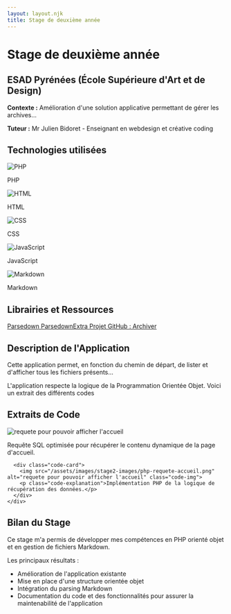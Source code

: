 ```yaml
---
layout: layout.njk
title: Stage de deuxième année
---
```


<div class="container">

# Stage de deuxième année

<div class="intro-section">
  <div class="intro-card">
    <h2>ESAD Pyrénées (École Supérieure d'Art et de Design)</h2>
    <p><strong>Contexte :</strong> Amélioration d'une solution applicative permettant de gérer les archives...</p>
    <p><strong>Tuteur :</strong> Mr Julien Bidoret - Enseignant en webdesign et créative coding</p>
  </div>

  <div class="intro-card">
    <h2>Technologies utilisées</h2>
    <div class="tech-cards">
      <div class="tech-card">
        <img src="/assets/images/php.png" alt="PHP">
        <p>PHP</p>
      </div>
      <div class="tech-card">
        <img src="/assets/images/html.png" alt="HTML">
        <p>HTML</p>
      </div>
      <div class="tech-card">
        <img src="/assets/images/css.png" alt="CSS">
        <p>CSS</p>
      </div>
      <div class="tech-card">
        <img src="/assets/images/javascript.png" alt="JavaScript">
        <p>JavaScript</p>
      </div>
      <div class="tech-card">
        <img src="/assets/images/markdown.png" alt="Markdown">
        <p>Markdown</p>
      </div>
    </div>
  </div>
</div>

<div class="stage-content">
  <div class="stage-section">
    <h2>Librairies et Ressources</h2>
    <div class="stage-card">
      <div class="source-links">
        <a href="https://github.com/erusev/parsedown" class="source-link">
          <i class="fas fa-book"></i>
          Parsedown
        </a>
        <a href="https://github.com/erusev/parsedown-extra" class="source-link">
          <i class="fas fa-book"></i>
          ParsedownExtra
        </a>
        <a href="https://github.com/esadpyrenees/archiver" class="source-link">
          <i class="fab fa-github"></i>
          Projet GitHub : Archiver
        </a>
      </div>
    </div>
  </div>

  <div class="stage-section">
    <h2>Description de l'Application</h2>
    <div class="stage-card">
      <p class="stage-explanation">Cette application permet, en fonction du chemin de départ, de lister et d'afficher tous les fichiers présents...</p>
      <p class="stage-explanation">L'application respecte la logique de la Programmation Orientée Objet. Voici un extrait des différents codes</p>
    </div>
  </div>

  <div class="stage-section">
    <h2>Extraits de Code</h2>
    <div class="code-cards">
      <div class="code-card">
        <img src="/assets/images/stage2-images/requete-accueil.png" alt="requete pour pouvoir afficher l'accueil" class="code-img">
        <p class="code-explanation">Requête SQL optimisée pour récupérer le contenu dynamique de la page d'accueil.</p>
      </div>

      <div class="code-card">
        <img src="/assets/images/stage2-images/php-requete-accueil.png" alt="requete pour pouvoir afficher l'accueil" class="code-img">
        <p class="code-explanation">Implémentation PHP de la logique de récupération des données.</p>
      </div>
    </div>

  </div>

  <div class="stage-section">
    <h2>Bilan du Stage</h2>
    <div class="conclusion-card">
      <p>Ce stage m'a permis de développer mes compétences en PHP orienté objet et en gestion de fichiers Markdown.</p>
      <p>Les principaux résultats :</p>
      <ul class="features-list">
        <li>Amélioration de l'application existante</li>
        <li>Mise en place d'une structure orientée objet</li>
        <li>Intégration du parsing Markdown</li>
        <li>Documentation du code et des fonctionnalités pour assurer la maintenabilité de l'application</li>
      </ul>
    </div>
  </div>
</div>

</div>
